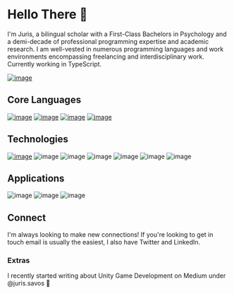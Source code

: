 # Hello There 👋
I'm Juris, a bilingual scholar with a First-Class Bachelors in Psychology and a demi-decade of professional programming expertise and academic research.
I am well-vested in numerous programming languages and work environments encompassing freelancing and interdisciplinary work. Currently working in TypeScript.

[![image](https://img.shields.io/static/v1?label=New%20Media%20and%20Society&message=5-Year-Impact-Factor:%207.244&color=blue&style=social)](https://journals.sagepub.com/doi/10.1177/14614448221075736)


## Core Languages

[![image](https://custom-icon-badges.demolab.com/badge/-Python-FFD43B?style=for-the-badge&logo=Python)](https://www.python.org/)
[![image](https://custom-icon-badges.demolab.com/badge/-JavaScript-FFD43B?style=for-the-badge&&logoColor=black&logo=JavaScript)](https://developer.mozilla.org/en-US/docs/Glossary/JavaScript)
[![image](https://custom-icon-badges.demolab.com/badge/-TypeScript-blue?style=for-the-badge&logoColor=white&logo=TypeScript)](https://www.typescriptlang.org/)
[![image](https://custom-icon-badges.demolab.com/badge/-Csharp-blue?style=for-the-badge&logoColor=white&logo=Cs)](https://learn.microsoft.com/en-us/dotnet/csharp/tour-of-csharp/)

## Technologies
[![image](https://custom-icon-badges.demolab.com/badge/-NPM-CC3534?style=for-the-badge&logo=npm)](https://www.npmjs.com/)
![image](https://custom-icon-badges.demolab.com/badge/-Git-F1502F?style=for-the-badge&logoColor=white&logo=Git)
![image](https://custom-icon-badges.demolab.com/badge/-PixiJS-E91E63?style=for-the-badge)
![image](https://custom-icon-badges.demolab.com/badge/-Phaser-yellow?style=for-the-badge)
![image](https://custom-icon-badges.demolab.com/badge/-NodeJS-green?style=for-the-badge&logoColor=white&logo=NodeJS)
![image](https://custom-icon-badges.demolab.com/badge/-Webpack-005484?style=for-the-badge&logo=Webpack)
![image](https://custom-icon-badges.demolab.com/badge/-WEBXR/VR-purple?style=for-the-badge)

## Applications
![image](https://custom-icon-badges.demolab.com/badge/-Unity-white?style=for-the-badge&logo=Unity&logoColor=black)
![image](https://custom-icon-badges.demolab.com/badge/-Blender-orange?style=for-the-badge&logo=Blender&logoColor=white)
![image](https://custom-icon-badges.demolab.com/badge/-Photoshop-blue?style=for-the-badge&logo=Photoshop&logoColor=white)

## Connect

I'm always looking to make new connections! If you're looking to get in touch email is usually the easiest, I also have Twitter and LinkedIn. 


### Extras

I recently started writing about Unity Game Development on Medium under @juris.savos 📖